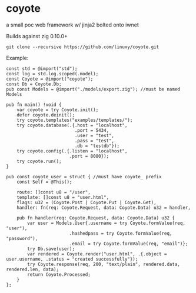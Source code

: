 # coyote
a small poc web framework w/ jinja2 bolted onto iwnet

Builds against zig 0.10.0+

```git clone --recursive https://github.com/linuxy/coyote.git```

Example:
```Zig
const std = @import("std");
const log = std.log.scoped(.model);
const Coyote = @import("coyote");
const Db = Coyote.Db;
pub const Models = @import("./models/export.zig"); //must be named Models

pub fn main() !void {
    var coyote = try Coyote.init();
    defer coyote.deinit();
    try coyote.templates("examples/templates/");
    try coyote.database(.{.host = "localhost",
                          .port = 5434,
                          .user = "test",
                          .pass = "test",
                          .db = "testdb"});
    try coyote.config(.{.listen = "localhost",
                        .port = 8080});
    try coyote.run();
}

pub const coyote_user = struct { //must have coyote_ prefix
    const Self = @This();

    route: []const u8 = "/user",
    template: []const u8 = "user.html",
    flags: u32 = (Coyote.Post | Coyote.Put | Coyote.Get),
    handler: fn(req: Coyote.Request, data: Coyote.Data) u32 = handler,

    pub fn handler(req: Coyote.Request, data: Coyote.Data) u32 {
        var user = Models.User{.username = try Coyote.formValue(req, "user"),
                        .hashedpass = try Coyote.formValue(req, "password"),
                        .email = try Coyote.formValue(req, "email")};
        try Db.save(user);
        var rendered = Coyote.render("user.html", .{.object = user.username, .status = "created successfully"});
        try Coyote.response(req, 200, "text/plain", rendered.data, rendered.len, data);
        return Coyote.Processed;
    }
};
```
